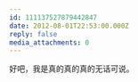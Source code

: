 ```yaml
---
id: 111137527879442847
date: 2012-08-01T22:53:00.000Z
reply: false
media_attachments: 0
---
```


好吧，我是真的真的真的无话可说。 ​​​​


